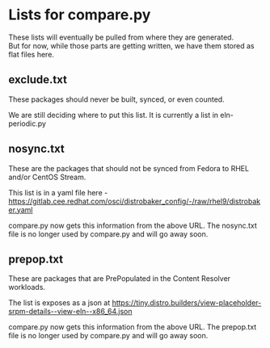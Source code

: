 # Lists for compare.py
These lists will eventually be pulled from where they are generated.  
But for now, while those parts are getting written, we have them stored as flat files here.

## exclude.txt
These packages should never be built, synced, or even counted.

We are still deciding where to put this list.  It is currently a list in eln-periodic.py

## nosync.txt
These are the packages that should not be synced from Fedora to RHEL and/or CentOS Stream.

This list is in a yaml file here - https://gitlab.cee.redhat.com/osci/distrobaker_config/-/raw/rhel9/distrobaker.yaml

compare.py now gets this information from the above URL. The nosync.txt file is no longer used by compare.py and will go away soon.

## prepop.txt
These are packages that are PrePopulated in the Content Resolver workloads.

The list is exposes as a json at https://tiny.distro.builders/view-placeholder-srpm-details--view-eln--x86_64.json

compare.py now gets this information from the above URL. The prepop.txt file is no longer used by compare.py and will go away soon.

